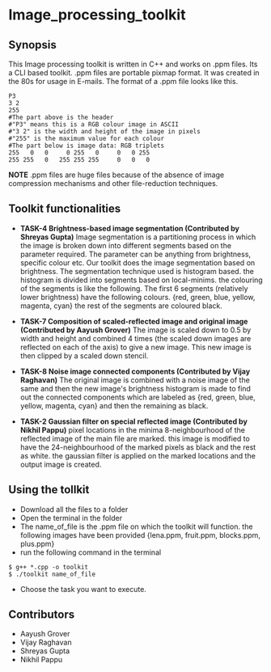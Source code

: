 # Image_processing_toolkit

## Synopsis

This Image processing toolkit is written in C++ and works on .ppm files. Its a CLI based toolkit.
.ppm files are portable pixmap format. It was created in the 80s for usage in E-mails. 
The format of a .ppm file looks like this. 
```
P3
3 2
255
#The part above is the header
#"P3" means this is a RGB colour image in ASCII
#"3 2" is the width and height of the image in pixels
#"255" is the maximum value for each colour
#The part below is image data: RGB triplets
255   0   0     0 255   0     0   0 255
255 255   0   255 255 255     0   0   0
```
**NOTE**
.ppm files are huge files because of the absence of image compression mechanisms and other file-reduction techniques. 

## Toolkit functionalities

* **TASK-4 Brightness-based image segmentation (Contributed by Shreyas Gupta)**
	Image segmentation is a partitioning process in which the image is broken down into different segments based on the parameter
    required. The parameter can be anything from brightness, specific colour etc. Our toolkit does the image segmentation based on
    brightness. The segmentation technique used is histogram based. the histogram is divided into segments based on local-minims. 
    the colouring of the segments is like the following. 
      The first 6 segments (relatively lower brightness) have the following colours. {red, green, blue, yellow, magenta, cyan} 
      the rest of the segments are coloured black.
      


* **TASK-7 Composition of scaled-reflected image and original image (Contributed by Aayush Grover)**
	The image is scaled down to 0.5 by width and height and combined 4 times (the scaled down images are reflected on each of the axis) to give a new image. This new image is then clipped 
    by a scaled down stencil.
 


* **TASK-8 Noise image connected components (Contributed by Vijay Raghavan)**
	The original image is combined with a noise image of the same and then the new image's brightness histogram is made to find out 
    the connected components which are labeled as {red, green, blue, yellow, magenta, cyan} and then the remaining as black. 
    


* **TASK-2 Gaussian filter on special reflected image (Contributed by Nikhil Pappu)**
    pixel locations in the minima 8-neighbourhood of the reflected image of the main file are marked.
    this image is modified to have the 24-neighbourhood of the marked pixels as black and the rest as white. the gaussian filter is applied
    on the marked locations and the output image is created.

## Using the tollkit
* Download all the files to a folder
* Open the terminal in the folder
* The name_of_file is the .ppm file on which the toolkit will function. the following images have been provided 
{lena.ppm, fruit.ppm, blocks.ppm, plus.ppm}
* run the following command in the terminal
```
$ g++ *.cpp -o toolkit
$ ./toolkit name_of_file 
```
* Choose the task you want to execute.

## Contributors
  * Aayush Grover
  * Vijay Raghavan
  * Shreyas Gupta
  * Nikhil Pappu
